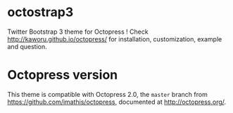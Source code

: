 octostrap3
===========

Twitter Bootstrap 3 theme for Octopress ! Check
http://kaworu.github.io/octopress/ for installation, customization, example and
question.

Octopress version
=================

This theme is compatible with Octopress 2.0,
the `master` branch from https://github.com/imathis/octopress,
documented at http://octopress.org/.
